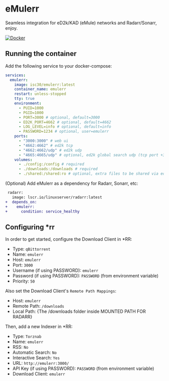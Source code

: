 # eMulerr

Seamless integration for eD2k/KAD (eMule) networks and Radarr/Sonarr, enjoy.

[![Docker](https://img.shields.io/badge/docker-%230db7ed.svg?style=for-the-badge&logo=docker&logoColor=white)](https://hub.docker.com/r/isc30/emulerr)

## Running the container

Add the following service to your docker-compose:

```yml
services:
  emulerr:
    image: isc30/emulerr:latest
    container_name: emulerr
    restart: unless-stopped
    tty: true
    environment:
      - PUID=1000
      - PGID=1000
      - PORT=3000 # optional, default=3000
      - ED2K_PORT=4662 # optional, default=4662
      - LOG_LEVEL=info # optional, default=info
      - PASSWORD=1234 # optional, user=emulerr
    ports:
      - "3000:3000" # web ui
      - "4662:4662" # ed2k tcp
      - "4662:4662/udp" # ed2k udp
      - "4665:4665/udp" # optional, ed2k global search udp (tcp port +3)
    volumes:
      - ./config:/config # required
      - ./downloads:/downloads # required
      - ./shared:/shared:ro # optional, extra files to be shared via ed2k/kad
```

(Optional) Add eMulerr as a dependency for Radarr, Sonarr, etc:

```diff
 radarr:
   image: lscr.io/linuxserver/radarr:latest
+  depends_on:
+    emulerr:
+      condition: service_healthy
```

## Configuring *rr

In order to get started, configure the Download Client in *RR:

- Type: `qBittorrent`
- Name: `emulerr`
- Host: `emulerr`
- Port: `3000`
- Username (if using PASSWORD): `emulerr`
- Password (if using PASSWORD): `PASSWORD` (from environment variable)
- Priority: `50`

Also set the Download Client's `Remote Path Mappings`:

- Host: `emulerr`
- Remote Path: `/downloads`
- Local Path: {The /downloads folder inside MOUNTED PATH FOR RADARR}

Then, add a new Indexer in *RR:

- Type: `Torznab`
- Name: `emulerr`
- RSS: `No`
- Automatic Search: `No`
- Interactive Search: `Yes`
- URL: `http://emulerr:3000/`
- API Key (if using PASSWORD): `PASSWORD` (from environment variable)
- Download Client: `emulerr`
